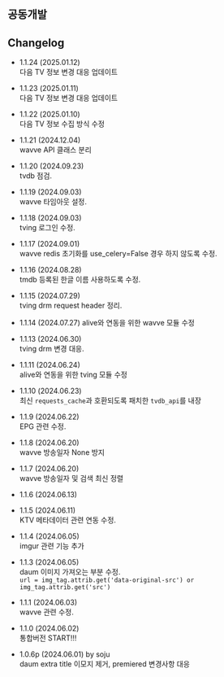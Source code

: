 ## 공동개발

## Changelog
- 1.1.24 (2025.01.12)   
  다음 TV 정보 변경 대응 업데이트

- 1.1.23 (2025.01.11)   
  다음 TV 정보 변경 대응 업데이트   

- 1.1.22 (2025.01.10)   
  다음 TV 정보 수집 방식 수정   

- 1.1.21 (2024.12.04)   
  wavve API 클래스 분리   

- 1.1.20 (2024.09.23)    
  tvdb 점검.   

- 1.1.19 (2024.09.03)    
  wavve 타임아웃 설정.

- 1.1.18 (2024.09.03)    
  tving 로그인 수정.   

- 1.1.17 (2024.09.01)    
  wavve redis 초기화를 use_celery=False 경우 하지 않도록 수정.   

- 1.1.16 (2024.08.28)    
  tmdb 등록된 한글 이름 사용하도록 수정.   

- 1.1.15 (2024.07.29)    
  tving drm request header 정리.   

- 1.1.14 (2024.07.27)
  alive와 연동을 위한 wavve 모듈 수정

- 1.1.13 (2024.06.30)   
  tving drm 변경 대응.      

- 1.1.11 (2024.06.24)   
  alive와 연동을 위한 tving 모듈 수정   

- 1.1.10 (2024.06.23)   
  최신 `requests_cache`과 호환되도록 패치한 `tvdb_api`를 내장   

- 1.1.9 (2024.06.22)   
  EPG 관련 수정.   

- 1.1.8 (2024.06.20)   
  wavve 방송일자 None 방지   

- 1.1.7 (2024.06.20)   
  wavve 방송일자 및 검색 최신 정렬   

- 1.1.6 (2024.06.13)   

- 1.1.5 (2024.06.11)   
  KTV 메타데이터 관련 연동 수정.   

- 1.1.4 (2024.06.05)   
  imgur 관련 기능 추가   

- 1.1.3 (2024.06.05)   
  daum 이미지 가져오는 부분 수정.   
  ```url = img_tag.attrib.get('data-original-src') or img_tag.attrib.get('src')```   

- 1.1.1 (2024.06.03)   
  wavve 관련 수정.   

- 1.1.0 (2024.06.02)   
  통합버전 START!!!   

- 1.0.6p (2024.06.01) by soju   
  daum extra title 이모지 제거, premiered 변경사항 대응   